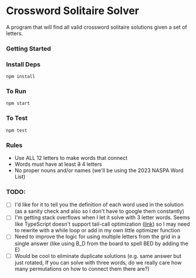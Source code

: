 # Crossword Solitaire Solver

A program that will find all valid crossword solitaire solutions given a set of letters.

### Getting Started
### Install Deps
`npm install`
### To Run
`npm start`
### To Test
`npm test`

### Rules
- Use ALL 12 letters to make words that connect
- Words must have at least ~~3~~ 4 letters
- No proper nouns and/or names (we'll be using the 2023 NASPA Word List)

### TODO:
- [ ] I'd like for it to tell you the definition of each word used in the solution (as a sanity check and also so I don't have to google them constantly)
- [ ] I'm getting stack overflows when I let it solve with 3 letter words. Seems like TypeScript doesn't support tail-call optimization ([link](https://stackoverflow.com/questions/71909776/how-can-i-get-typescript-to-perform-tail-recursion-optimization)) so I may need to rewrite with a while loop or add in my own little optimizer function
-  [ ] Need to improve the logic for using multiple letters from the grid in a single answer (like using B_D from the board to spell BED by adding the E)
- [ ] Would be cool to eliminate duplicate solutions (e.g. same answer but just rotated, If you can solve with three words, do we really care how many permutations on how to connect them there are?)
